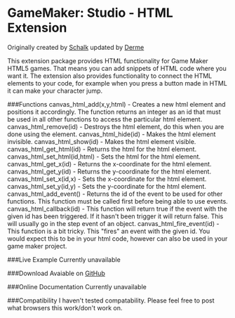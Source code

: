 GameMaker: Studio - HTML Extension
===

Originally created by [Schalk](http://gmc.yoyogames.com/index.php?showuser=99569) updated by [Derme](http://gmc.yoyogames.com/index.php?showuser=125302)

This extension package provides HTML functionality for Game Maker HTML5 games. That means you can add snippets of HTML code where you want it. The extension also provides functionality to connect the HTML elements to your code, for example when you press a button made in HTML it can make your character jump.

###Functions
canvas_html_add(x,y,html) - Creates a new html element and positions it accordingly. The function returns an integer as an id that must be used in all other functions to access the particular html element.
canvas_html_remove(id) - Destroys the html element, do this when you are done using the element.
canvas_html_hide(id) - Makes the html element invisible.
canvas_html_show(id) - Makes the html element visible.
canvas_html_get_html(id) - Returns the html for the html element.
canvas_html_set_html(id,html) - Sets the html for the html element.
canvas_html_get_x(id) - Returns the x-coordinate for the html element.
canvas_html_get_y(id) - Returns the y-coordinate for the html element.
canvas_html_set_x(id,x) - Sets the x-coordinate for the html element.
canvas_html_set_y(id,y) - Sets the y-coordinate for the html element.
canvas_html_add_event() - Returns the id of the event to be used for other functions. This function must be called first before being able to use events.
canvas_html_callback(id) - This function will return true if the event with the given id has been triggered. If it hasn't been trigger it will return false. This will usually go in the step event of an object.
canvas_html_fire_event(id) - This function is a bit tricky. This "fires" an event with the given id. You would expect this to be in your html code, however can also be used in your game maker project.

###Live Example
Currently unavailable

###Download
Avaiable on [GitHub](https://github.com/derme302/gmh)

###Online Documentation
Currently unavailable

###Compatibility
I haven't tested compatability. Please feel free to post what browsers this work/don't work on.

